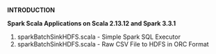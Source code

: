 **INTRODUCTION**

**Spark Scala Applications on Scala 2.13.12 and Spark 3.3.1**

1. sparkBatchSinkHDFS.scala - Simple Spark SQL Executor
2. sparkBatchSinkHDFS.scala - Raw CSV File to HDFS in ORC Format
